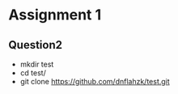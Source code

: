 # Assignment 1 

## Question2

- mkdir test
- cd test/
- git clone https://github.com/dnflahzk/test.git
